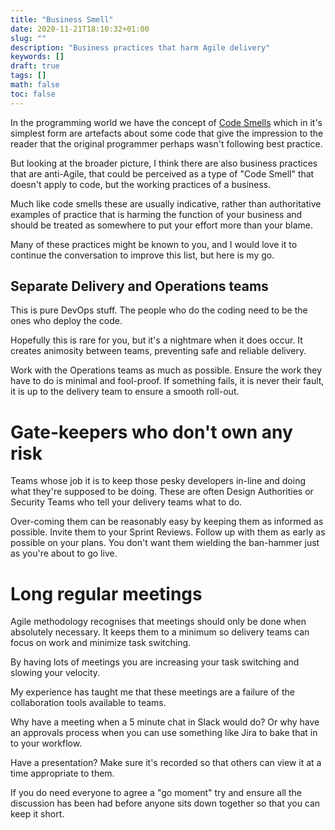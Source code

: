 ```yaml
---
title: "Business Smell"
date: 2020-11-21T18:10:32+01:00
slug: ""
description: "Business practices that harm Agile delivery"
keywords: []
draft: true
tags: []
math: false
toc: false
---
```


In the programming world we have the concept of [Code Smells](https://en.wikipedia.org/wiki/Code_smell) which in it's simplest form are artefacts about some code that give the impression to the reader that the original programmer perhaps wasn't following best practice.

But looking at the broader picture, I think there are also business practices that are anti-Agile, that could be perceived as a type of "Code Smell" that doesn't apply to code, but the working practices of a business.

Much like code smells these are usually indicative, rather than authoritative examples of practice that is harming the function of your business and should be treated as somewhere to put your effort more than your blame.

Many of these practices might be known to you, and I would love it to continue the conversation to improve this list, but here is my go.

## Separate Delivery and Operations teams
This is pure DevOps stuff. The people who do the coding need to be the ones who deploy the code.

Hopefully this is rare for you, but it's a nightmare when it does occur. It creates animosity between teams, preventing safe and reliable delivery.

Work with the Operations teams as much as possible. Ensure the work they have to do is minimal and fool-proof. If something fails, it is never their fault, it is up to the delivery team to ensure a smooth roll-out.

# Gate-keepers who don't own any risk
Teams whose job it is to keep those pesky developers in-line and doing what they're supposed to be doing. These are often Design Authorities or Security Teams who tell your delivery teams what to do.

Over-coming them can be reasonably easy by keeping them as informed as possible. Invite them to your Sprint Reviews. Follow up with them as early as possible on your plans. You don't want them wielding the ban-hammer just as you're about to go live.

# Long regular meetings
Agile methodology recognises that meetings should only be done when absolutely necessary. It keeps them to a minimum so delivery teams can focus on work and minimize task switching.

By having lots of meetings you are increasing your task switching and slowing your velocity.

My experience has taught me that these meetings are a failure of the collaboration tools available to teams.

Why have a meeting when a 5 minute chat in Slack would do? Or why have an approvals process when you can use something like Jira to bake that in to your workflow.

Have a presentation? Make sure it's recorded so that others can view it at a time appropriate to them.

If you do need everyone to agree a "go moment" try and ensure all the discussion has been had before anyone sits down together so that you can keep it short.
